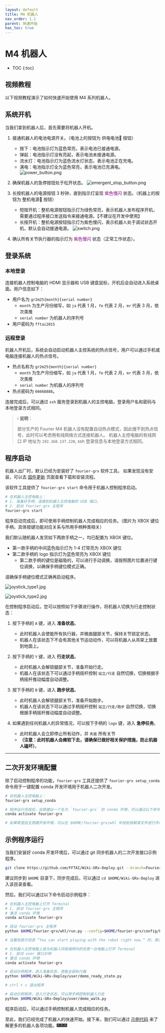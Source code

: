 ```yaml
---
layout: default
title: M4 机器人
nav_order: 1.1
parent: 快速开始
has_toc: true
---
```


# M4 机器人

* TOC
{:toc}

## 视频教程

以下视频教程演示了如何快速开始使用 M4 系列机器人。

## 系统开机

当我们拿到机器人后，首先需要将机器人开机。

1. 接通机器人的电池电源开关。（电池上的按钮为 供电电池🔋 按钮）
    - 按下：电池指示灯为蓝色常亮，表示电池已接通电源。
    - 弹起：电池指示灯没有亮起，表示电池未接通电源。
    - 流水灯：电池指示灯为蓝色流水灯状态，表示电池正在充电。
    - 满电：电池指示灯全为蓝色常亮，表示电池已充满电。
   ![power_button.png](/fourier-grx-M4/assets/images/power_button.png)

2. 确保机器人的急停按钮处于松开状态。
   ![emergent_stop_button.png](/fourier-grx-M4/assets/images/emergent_stop_button.png)

3. 长按机器人的电源按钮 3 秒钟，直到指示灯呈现 <span style="color: purple;">紫色慢闪</span> 状态。（机器上的按钮为 整机电源🔌 按钮）
    - 短按开机：整机电源按钮指示灯为绿色常亮，表示机器人发布程序开机，需要通过程序接口发送指令来接通电源。【不建议在开发中使用】
    - 长按开机：整机电源按钮指示灯为紫色慢闪，表示机器人处于调试状态开机，默认会自动接通电源。
   ![switch.png](/fourier-grx-M4/assets/images/switch.png)

4. 确认所有关节执行器的指示灯为 <span style="color: purple;">紫色慢闪</span> 状态（正常工作状态）。

## 登录系统

### 本地登录

连接机器人控制电脑的 HDMI 显示器和 USB 键盘鼠标，开机后会自动进入系统桌面。用户信息如下：

- 用户名为 `gr2m25{month}{serial number}`
    - `month` 为生产月份缩写，如 `ja` 代表 1 月，`fe` 代表 2 月，`mr` 代表 3 月，依次类推
    - `serial number` 为机器人的序列号
- 用户密码为 `fftai2015`

### 远程登录

机器人开机后，系统会自动启动机器人主控系统的热点信号，用户可以通过手机或电脑连接机器人的热点信号。

- 热点名称为 `gr2m25{month}{serial number}`
    - `month` 为生产月份缩写，如 `ja` 代表 1 月，`fe` 代表 2 月，`mr` 代表 3 月，依次类推
    - `serial number` 为机器人的序列号
- 热点密码为 `66668888`。

连接完成后，可以通过 `ssh` 服务登录到机器人的主控电脑，登录用户名和密码与本地登录方式相同。


> ℹ️ **说明**：
>
> 部分生产的 Fourier M4 机器人没有配置自动热点模式，因此搜不到热点信号，此时可以考虑用有线网络方式连接机器人。
> 机器人主控电脑的有线网口 IP 地址为 `192.168.137.220`, ssh 登录信息与本地登录方式相同。

## 程序启动

机器人出厂时，默认已经为安装好了 `fourier-grx` 软件工具。
如果发现没有安装，可以去 [固件更新](/fourier-grx-M4/docs/update) 页面查看下载和安装流程。

该软件工具提供了 `fourier-grx start` 命令用于机器人控制程序启动。

```bash
# 在机器人主控电脑上：
# 1. 准备好手柄，连接到机器人主控电脑的 USB 端口。
# 2. 启动 fourier-grx 主程序
fourier-grx start
```

程序启动完成后，即可使用手柄控制机器人完成相应的任务。（图片为 XBOX 键位手柄，具体按键功能对应关系与所用手柄种类相关）

我们默认随机器人发货如下两款手柄之一，均已配置为 XBOX 键位。
- 第一款手柄的中间蓝色指示灯为 1-4 灯常亮为 XBOX 键位
- 第二款手柄的 logo 指示灯为蓝色常亮为 XBOX 键位
  - 第二款手柄的键位是磁吸的，可以进行手动调换，请按照图片位置进行键位调换，以确保手柄键位模式正确。

请确保手柄键位模式正确再启动程序。

![joystick_type1.jpg](/fourier-grx-M4/assets/images/joystick_type1.jpg)

![joystick_type2.jpg](/fourier-grx-M4/assets/images/joystick_type2.jpeg)

在控制程序启动后，您可以按照如下步骤进行操作，将机器人切换为行走控制状态：

1. 按下手柄的 `A` 键，进入 **准备状态**。
   - 此时机器人会使能所有执行器，并微曲腿部关节，保持关节锁定状态。
   - 机器人在该状态下不会有其他关节运动动作，可以将机器人从吊架上放置到地面上。

2. 按下手柄的 `Y` 键，进入 **行走状态**。
   - 此时机器人会解锁腿部关节，准备开始行走。
   - 机器人在该状态下可以通过手柄摇杆控制 `站立/行走` 自然切换，切换根据手柄摇杆推动幅度自动调整。

3. 按下手柄的 `B` 键，进入 **跑步状态**。
   - 此时机器人会解锁腿部关节，准备开始跑步。
   - 机器人在该状态下可以通过手柄摇杆控制 `站立/行走/跑步` 自然切换，切换根据手柄摇杆推动幅度自动调整。

4. 如果遇到任何机器人的异常情况，可以按下手柄的 `logo` 键，进入 **急停任务**。
   - 此时机器人会立即停止所有动作，并 `失能` 所有关节 
   - **（注意：此时机器人会瘫软下去，请确保已做好相关保护措施，防止机器人磕坏）**。

---

## 二次开发环境配置

除了启动控制程序的功能，`fourier-grx` 工具还提供了 `fourier-grx setup_conda` 命令用于一键配置 conda 开发环境用于机器人二次开发。

```bash
# 在机器人主控电脑上：
fourier-grx setup_conda

# 程序运行完成后，会搭建出一个名为 `fourier-grx` 的 conda 环境，可以通过以下命令激活该环境
conda activate fourier-grx

# 如果希望自主搭建开发环境，可以在 $HOME/fourier-grx/whl 中找到依赖库文件进行手动安装。
```

## 示例程序运行

当我们安装好 conda 开发环境后，可以通过 git 同步机器人的二次开发接口示例程序。

```bash
git clone https://github.com/FFTAI/Wiki-GRx-Deploy.git --branch=FourierM4
```

建议同步到 `$HOME` 目录下，同步完成后，可以通过 `cd $HOME/Wiki-GRx-Deploy` 进入该目录查看。

然后，我们可以通过以下命令启动示例程序：

```bash
# 在机器人主控电脑上打开 Terminal
# 1. 启动 fourier-grx 主程序
# 激活 conda 环境
conda activate fourier-grx

# 启动 fourier-grx 主程序
python $HOME/fourier-grx/whl/run.py --config=$HOME/fourier-grx/config/FourierM4/config_M4__sdk.yaml

# 当看到提示信息 ”You can start playing with the robot right now.“ 时，表示程序启动成功。
```

```bash
# 在机器人主控电脑上或与机器人同局域网内的任意一台电脑上打开 Terminal
# 1. 启动 user 接口示例
# 激活 conda 环境
conda activate fourier-grx  

# 启动示例程序，进入准备状态，使能全部执行器
python $HOME/Wiki-GRx-Deploy/user/demo_ready_state.py

# ctrl + c 退出程序

# 启动示例程序，进入行走状态，可以用手柄控制机器人行走
python $HOME/Wiki-GRx-Deploy/user/demo_walk.py
```

程序启动后，可以通过手柄控制机器人完成相应的任务。

至此，我们已经完成了机器人的快速开始。接下来，我们可以通过 [示例代码](/fourier-grx-M4/docs/examples) 来了解更多的机器人各项功能。🎆🎆🎆